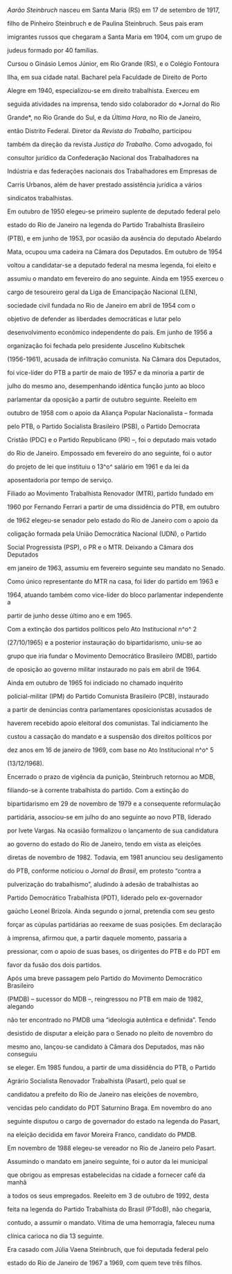 

*Aarão Steinbruch* nasceu em Santa Maria (RS) em 17 de setembro de 1917,

filho de Pinheiro Steinbruch e de Paulina Steinbruch. Seus pais eram

imigrantes russos que chegaram a Santa Maria em 1904, com um grupo de

judeus formado por 40 famílias.



Cursou o Ginásio Lemos Júnior, em Rio Grande (RS), e o Colégio Fontoura

Ilha, em sua cidade natal. Bacharel pela Faculdade de Direito de Porto

Alegre em 1940, especializou-se em direito trabalhista. Exerceu em

seguida atividades na imprensa, tendo sido colaborador do *Jornal do Rio

Grande*, no Rio Grande do Sul, e da *Última Hora*, no Rio de Janeiro,

então Distrito Federal. Diretor da *Revista do Trabalho*, participou

também da direção da revista *Justiça do Trabalho*. Como advogado, foi

consultor jurídico da Confederação Nacional dos Trabalhadores na

Indústria e das federações nacionais dos Trabalhadores em Empresas de

Carris Urbanos, além de haver prestado assistência jurídica a vários

sindicatos trabalhistas.



Em outubro de 1950 elegeu-se primeiro suplente de deputado federal pelo

estado do Rio de Janeiro na legenda do Partido Trabalhista Brasileiro

(PTB), e em junho de 1953, por ocasião da ausência do deputado Abelardo

Mata, ocupou uma cadeira na Câmara dos Deputados. Em outubro de 1954

voltou a candidatar-se a deputado federal na mesma legenda, foi eleito e

assumiu o mandato em fevereiro do ano seguinte. Ainda em 1955 exerceu o

cargo de tesoureiro geral da Liga de Emancipação Nacional (LEN),

sociedade civil fundada no Rio de Janeiro em abril de 1954 com o

objetivo de defender as liberdades democráticas e lutar pelo

desenvolvimento econômico independente do país. Em junho de 1956 a

organização foi fechada pelo presidente Juscelino Kubitschek

(1956-1961), acusada de infiltração comunista. Na Câmara dos Deputados,

foi vice-líder do PTB a partir de maio de 1957 e da minoria a partir de

julho do mesmo ano, desempenhando idêntica função junto ao bloco

parlamentar da oposição a partir de outubro seguinte. Reeleito em

outubro de 1958 com o apoio da Aliança Popular Nacionalista – formada

pelo PTB, o Partido Socialista Brasileiro (PSB), o Partido Democrata

Cristão (PDC) e o Partido Republicano (PR) –, foi o deputado mais votado

do Rio de Janeiro. Empossado em fevereiro do ano seguinte, foi o autor

do projeto de lei que instituiu o 13^o^ salário em 1961 e da lei da

aposentadoria por tempo de serviço.



Filiado ao Movimento Trabalhista Renovador (MTR), partido fundado em

1960 por Fernando Ferrari a partir de uma dissidência do PTB, em outubro

de 1962 elegeu-se senador pelo estado do Rio de Janeiro com o apoio da

coligação formada pela União Democrática Nacional (UDN), o Partido

Social Progressista (PSP), o PR e o MTR. Deixando a Câmara dos Deputados

em janeiro de 1963, assumiu em fevereiro seguinte seu mandato no Senado.

Como único representante do MTR na casa, foi líder do partido em 1963 e

1964, atuando também como vice-líder do bloco parlamentar independente a

partir de junho desse último ano e em 1965.



Com a extinção dos partidos políticos pelo Ato Institucional n^o^ 2

(27/10/1965) e a posterior instauração do bipartidarismo, uniu-se ao

grupo que iria fundar o Movimento Democrático Brasileiro (MDB), partido

de oposição ao governo militar instaurado no país em abril de 1964.

Ainda em outubro de 1965 foi indiciado no chamado inquérito

policial-militar (IPM) do Partido Comunista Brasileiro (PCB), instaurado

a partir de denúncias contra parlamentares oposicionistas acusados de

haverem recebido apoio eleitoral dos comunistas. Tal indiciamento lhe

custou a cassação do mandato e a suspensão dos direitos políticos por

dez anos em 16 de janeiro de 1969, com base no Ato Institucional n^o^ 5

(13/12/1968).



Encerrado o prazo de vigência da punição, Steinbruch retornou ao MDB,

filiando-se à corrente trabalhista do partido. Com a extinção do

bipartidarismo em 29 de novembro de 1979 e a consequente reformulação

partidária, associou-se em julho do ano seguinte ao novo PTB, liderado

por Ivete Vargas. Na ocasião formalizou o lançamento de sua candidatura

ao governo do estado do Rio de Janeiro, tendo em vista as eleições

diretas de novembro de 1982. Todavia, em 1981 anunciou seu desligamento

do PTB, conforme noticiou o *Jornal do Brasil*, em protesto “contra a

pulverização do trabalhismo”, aludindo à adesão de trabalhistas ao

Partido Democrático Trabalhista (PDT), liderado pelo ex-governador

gaúcho Leonel Brizola. Ainda segundo o jornal, pretendia com seu gesto

forçar as cúpulas partidárias ao reexame de suas posições. Em declaração

à imprensa, afirmou que, a partir daquele momento, passaria a

pressionar, com o apoio de suas bases, os dirigentes do PTB e do PDT em

favor da fusão dos dois partidos.



Após uma breve passagem pelo Partido do Movimento Democrático Brasileiro

(PMDB) – sucessor do MDB –, reingressou no PTB em maio de 1982, alegando

não ter encontrado no PMDB uma “ideologia autêntica e definida”. Tendo

desistido de disputar a eleição para o Senado no pleito de novembro do

mesmo ano, lançou-se candidato à Câmara dos Deputados, mas não conseguiu

se eleger. Em 1985 fundou, a partir de uma dissidência do PTB, o Partido

Agrário Socialista Renovador Trabalhista (Pasart), pelo qual se

candidatou a prefeito do Rio de Janeiro nas eleições de novembro,

vencidas pelo candidato do PDT Saturnino Braga. Em novembro do ano

seguinte disputou o cargo de governador do estado na legenda do Pasart,

na eleição decidida em favor Moreira Franco, candidato do PMDB.



Em novembro de 1988 elegeu-se vereador no Rio de Janeiro pelo Pasart.

Assumindo o mandato em janeiro seguinte, foi o autor da lei municipal

que obrigou as empresas estabelecidas na cidade a fornecer café da manhã

a todos os seus empregados. Reeleito em 3 de outubro de 1992, desta

feita na legenda do Partido Trabalhista do Brasil (PTdoB), não chegaria,

contudo, a assumir o mandato. Vítima de uma hemorragia, faleceu numa

clínica carioca no dia 13 seguinte.



Era casado com Júlia Vaena Steinbruch, que foi deputada federal pelo

estado do Rio de Janeiro de 1967 a 1969, com quem teve três filhos.



